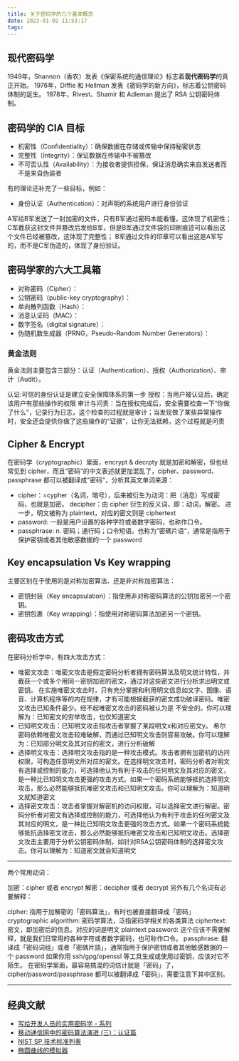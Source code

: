 ```yaml
---
title: 关于密码学的几个基本概念
date: 2023-01-02 11:53:17
tags:
---
```


## 现代密码学

1949年，Shannon（香农）发表《保密系统的通信理论》标志着**现代密码学**的真正开始。
1976年，Diffie 和 Hellman 发表《密码学的新方向》，标志着公钥密码体制的诞生。
1978年，Rivest、Shamir 和 Adleman 提出了 RSA 公钥密码体制。

## 密码学的 CIA 目标

- 机密性（Confidentiality）：确保数据在存储或传输中保持秘密状态
- 完整性（Integrity）：保证数据在传输中不被篡改
- 不可否认性（Availability）：为接收者提供担保，保证消息确实来自发送者而不是来自伪装者

有的理论还补充了一些目标，例如：

- 身份认证（Authentication）：对声明的系统用户进行身份验证

A军给B军发送了一封加密的文件，只有B军通过密码本能看懂，这体现了机密性；
C军截获这封文件并篡改后发给B军，但是B军通过文件袋的印刷痕迹可以看出这个文件已经被篡改，这体现了完整性；
B军通过文件的印章可以看出这是A军写的，而不是C军伪造的，体现了身份验证。

## 密码学家的六大工具箱

- 对称密码（Cipher）：
- 公钥密码（public-key cryptography）：
- 单向散列函数（Hash）：
- 消息认证码（MAC）：
- 数字签名（digital signature）：
- 伪随机数生成器（PRNG，Pseudo-Random Number Generators）：

### 黄金法则

黄金法则主要包含三部分：认证（Authentication）、授权（Authorization）、审计（Audit）。

认证:可信的身份认证是建立安全保障体系的第一步
授权：当用户被认证后，确定该用户有那些操作的权限
审计与问责：当在授权完成后，安全需要检查一下“你做了什么”，记录行为日志，这个检查的过程就是审计；当发现做了某些异常操作时，安全还会提供你做了这些操作的“证据”，让你无法抵赖，这个过程就是问责

## Cipher & Encrypt

在密码学（cryptographic）里面，encrypt & decrpty 就是加密和解密，但也经常见到 cipher，而且“密码”的中文表述就更加混乱了，cipher、password、passphrase 都可以被翻译成"密码"，分析其英文单词来源：

- cipher：=cypher（名词，暗号），后来被衍生为动词：把（消息）写成密码，也就是加密。
    decipher：由 cipher 衍生的反义词，即：动词，解密。
    进一步，明文被称为 plaintext，对应的密文则是 ciphertext
- password: 一般是用户设置的各种字符或者数字密码，也称作口令。
- passphrase: n. 密码；通行码；口令短语。也称为”密碼片语“，通常是指用于保护密钥或者其他敏感数据的一个 password

## Key encapsulation Vs Key wrapping

主要区别在于使用的是对称加密算法、还是非对称加密算法：

- 密钥封装（Key encapsulation）：指使用非对称密码算法的公钥加密另一个密钥。
- 密钥包裹（Key wrapping）：指使用对称密码算法加密另一个密钥。

## 密码攻击方式

在密码分析学中，有四大攻击方式：

- 唯密文攻击：唯密文攻击是假定密码分析者拥有密码算法及明文统计特性，并截获一个或多个用同一密钥加密的密文，通过对这些密文进行分析求出明文或密钥。 在实施唯密文攻击时，只有充分掌握和利用明文信息如文字、图像、语音、计算机程序等的内在规律，才有可能根据截获的密文成功破译密码。唯密文攻击已知条件最少。经不起唯密文攻击的密码被认为是 不安全的。你可以理解为：已知密文的穷举攻击，也仅知道密文
- 已知明文攻击：已知明文攻击指攻击者掌握了某段明文x和对应密文y。 希尔密码依赖唯密文攻击较难破解，而通过已知明文攻击则容易攻破。你可以理解为：已知部分明文及其对应的密文，进行分析破解
- 选择明文攻击：选择明文攻击指的是一种攻击模式。攻击者拥有加密机的访问权限，可构造任意明文所对应的密文。在选择明文攻击时，密码分析者对明文有选择或控制的能力，可选择他认为有利于攻击的任何明文及其对应的密文，是一种比已知明文攻击更强的攻击方式。如果一个密码系统能够抵抗选择明文攻击，那么必然能够抵抗唯密文攻击和已知明文攻击。你可以理解为：知道明文就知道密文
- 选择密文攻击：攻击者掌握对解密机的访问权限，可以选择密文进行解密。密码分析者对密文有选择或控制的能力，可选择他认为有利于攻击的任何密文及其对应的明文，是一种比已知明文攻击更强的攻击方式。如果一个密码系统能够抵抗选择密文攻击，那么必然能够抵抗唯密文攻击和已知明文攻击。选择密文攻击主要用于分析公钥密码体制，如针对RSA公钥密码体制的选择密文攻击。你可以理解为：知道密文就会知道明文

---

两个常用动词：

加密：cipher 或者 encrypt
解密：decipher 或者 decrypt
另外有几个名词有必要解释：

cipher: 指用于加解密的「密码算法」，有时也被直接翻译成「密码」
cryptographic algorithm: 密码学算法，泛指密码学相关的各类算法
ciphertext: 密文，即加密后的信息。对应的词是明文 plaintext
password: 这个应该不需要解释，就是我们日常用的各种字符或者数字密码，也可称作口令。
passphrase: 翻译成「密码词组」或者「密碼片語」，通常指用于保护密钥或者其他敏感数据的一个 password
如果你用 ssh/gpg/openssl 等工具生成或使用过密钥，应该对它不陌生。
在密码学里面，最容易搞混的词估计就是「密码」了，cipher/password/passphrase 都可以被翻译成「密码」，需要注意下其中区别。

---

## 经典文献

- [写给开发人员的实用密码学 - 系列](https://thiscute.world/posts/practical-cryptography-basics-1/)
- [移动通信网中的密码算法演进 (三)：认证篇](https://www.secrss.com/articles/36564)
- [NIST SP 技术标准列表](https://csrc.nist.gov/publications/sp)
- [椭圆曲线的模拟器](https://www.desmos.com/calculator/ialhd71we3?lang=zh-CN)
